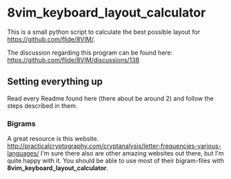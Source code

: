 # 8vim_keyboard_layout_calculator

This is a small python script to calculate the best possible layout for https://github.com/flide/8VIM/.

The discussion regarding this program can be found here: https://github.com/flide/8VIM/discussions/138

## Setting everything up
Read every Readme found here (there about be around 2) and follow the steps described in them.

### Bigrams
A great resource is this website. http://practicalcryptography.com/cryptanalysis/letter-frequencies-various-languages/
I'm sure there also are other amazing websites out there, but I'm quite happy with it. You should be able to use most of their bigram-files with **8vim_keyboard_layout_calculator**.
